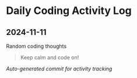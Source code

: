 # Daily Coding Activity Log

## 2024-11-11

Random coding thoughts

> Keep calm and code on!

*Auto-generated commit for activity tracking*
